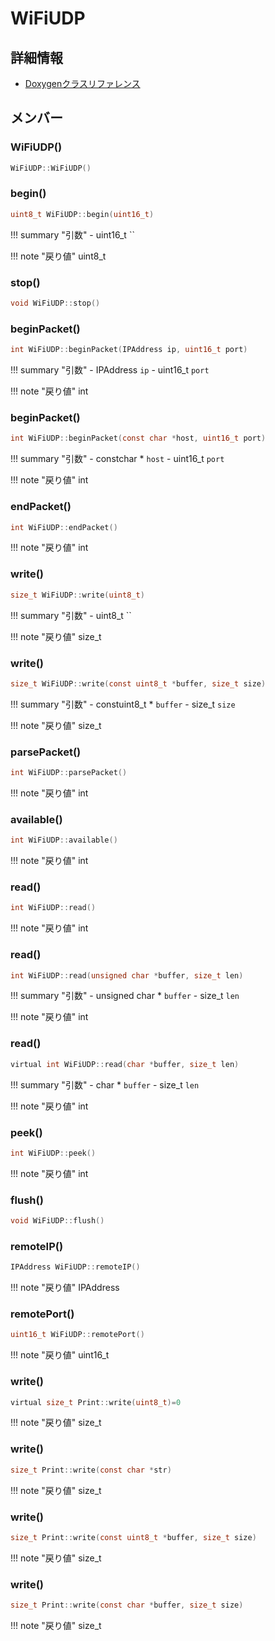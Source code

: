 # WiFiUDP



## 詳細情報

- [Doxygenクラスリファレンス](https://lang-ship.com/reference/Arduino/1.8.9/class_wi_fi_u_d_p.html)

## メンバー



### WiFiUDP()



```c
WiFiUDP::WiFiUDP()
```



### begin()



```c
uint8_t WiFiUDP::begin(uint16_t)
```

!!! summary "引数"
	- uint16_t `` 

!!! note "戻り値"
	uint8_t



### stop()



```c
void WiFiUDP::stop()
```



### beginPacket()



```c
int WiFiUDP::beginPacket(IPAddress ip, uint16_t port)
```

!!! summary "引数"
	- IPAddress `ip` 
	- uint16_t `port` 

!!! note "戻り値"
	int



### beginPacket()



```c
int WiFiUDP::beginPacket(const char *host, uint16_t port)
```

!!! summary "引数"
	- constchar * `host` 
	- uint16_t `port` 

!!! note "戻り値"
	int



### endPacket()



```c
int WiFiUDP::endPacket()
```

!!! note "戻り値"
	int



### write()



```c
size_t WiFiUDP::write(uint8_t)
```

!!! summary "引数"
	- uint8_t `` 

!!! note "戻り値"
	size_t



### write()



```c
size_t WiFiUDP::write(const uint8_t *buffer, size_t size)
```

!!! summary "引数"
	- constuint8_t * `buffer` 
	- size_t `size` 

!!! note "戻り値"
	size_t



### parsePacket()



```c
int WiFiUDP::parsePacket()
```

!!! note "戻り値"
	int



### available()



```c
int WiFiUDP::available()
```

!!! note "戻り値"
	int



### read()



```c
int WiFiUDP::read()
```

!!! note "戻り値"
	int



### read()



```c
int WiFiUDP::read(unsigned char *buffer, size_t len)
```

!!! summary "引数"
	- unsigned char * `buffer` 
	- size_t `len` 

!!! note "戻り値"
	int



### read()



```c
virtual int WiFiUDP::read(char *buffer, size_t len)
```

!!! summary "引数"
	- char * `buffer` 
	- size_t `len` 

!!! note "戻り値"
	int



### peek()



```c
int WiFiUDP::peek()
```

!!! note "戻り値"
	int



### flush()



```c
void WiFiUDP::flush()
```



### remoteIP()



```c
IPAddress WiFiUDP::remoteIP()
```

!!! note "戻り値"
	IPAddress



### remotePort()



```c
uint16_t WiFiUDP::remotePort()
```

!!! note "戻り値"
	uint16_t



### write()



```c
virtual size_t Print::write(uint8_t)=0
```

!!! note "戻り値"
	size_t



### write()



```c
size_t Print::write(const char *str)
```

!!! note "戻り値"
	size_t



### write()



```c
size_t Print::write(const uint8_t *buffer, size_t size)
```

!!! note "戻り値"
	size_t



### write()



```c
size_t Print::write(const char *buffer, size_t size)
```

!!! note "戻り値"
	size_t



